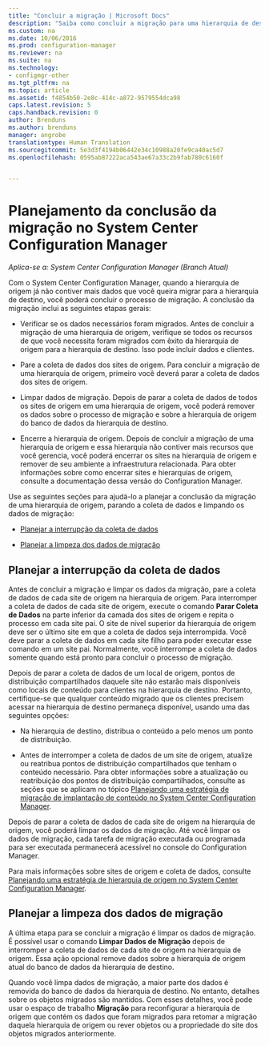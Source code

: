 ```yaml
---
title: "Concluir a migração | Microsoft Docs"
description: "Saiba como concluir a migração para uma hierarquia de destino do System Center Configuration Manager depois de uma hierarquia de origem não contiver dados."
ms.custom: na
ms.date: 10/06/2016
ms.prod: configuration-manager
ms.reviewer: na
ms.suite: na
ms.technology:
- configmgr-other
ms.tgt_pltfrm: na
ms.topic: article
ms.assetid: f4854b50-2e8c-414c-a872-9579554dca98
caps.latest.revision: 5
caps.handback.revision: 0
author: Brenduns
ms.author: brenduns
manager: angrobe
translationtype: Human Translation
ms.sourcegitcommit: 5e3d3f4194b06442e34c10988a20fe9ca40ac5d7
ms.openlocfilehash: 0595ab87222aca543ae67a33c2b9fab780c6160f


---
```

# <a name="planning-to-complete-migration-in-system-center-configuration-manager"></a>Planejamento da conclusão da migração no System Center Configuration Manager

*Aplica-se a: System Center Configuration Manager (Branch Atual)*

Com o System Center Configuration Manager, quando a hierarquia de origem já não contiver mais dados que você queira migrar para a hierarquia de destino, você poderá concluir o processo de migração. A conclusão da migração inclui as seguintes etapas gerais:  

-   Verificar se os dados necessários foram migrados. Antes de concluir a migração de uma hierarquia de origem, verifique se todos os recursos de que você necessita foram migrados com êxito da hierarquia de origem para a hierarquia de destino. Isso pode incluir dados e clientes.  

-   Pare a coleta de dados dos sites de origem. Para concluir a migração de uma hierarquia de origem, primeiro você deverá parar a coleta de dados dos sites de origem.  

-   Limpar dados de migração. Depois de parar a coleta de dados de todos os sites de origem em uma hierarquia de origem, você poderá remover os dados sobre o processo de migração e sobre a hierarquia de origem do banco de dados da hierarquia de destino.  

-   Encerre a hierarquia de origem. Depois de concluir a migração de uma hierarquia de origem e essa hierarquia não contiver mais recursos que você gerencia, você poderá encerrar os sites na hierarquia de origem e remover de seu ambiente a infraestrutura relacionada. Para obter informações sobre como encerrar sites e hierarquias de origem, consulte a documentação dessa versão do Configuration Manager.  

Use as seguintes seções para ajudá-lo a planejar a conclusão da migração de uma hierarquia de origem, parando a coleta de dados e limpando os dados de migração:  

-   [Planejar a interrupção da coleta de dados](#Plan_to_Stop_Data_Gath)  

-   [Planejar a limpeza dos dados de migração](#Plan_to_clean_up)  

##  <a name="a-nameplantostopdatagatha-plan-to-stop-gathering-data"></a><a name="Plan_to_Stop_Data_Gath"></a> Planejar a interrupção da coleta de dados  
 Antes de concluir a migração e limpar os dados da migração, pare a coleta de dados de cada site de origem na hierarquia de origem. Para interromper a coleta de dados de cada site de origem, execute o comando **Parar Coleta de Dados** na parte inferior da camada dos sites de origem e repita o processo em cada site pai. O site de nível superior da hierarquia de origem deve ser o último site em que a coleta de dados seja interrompida. Você deve parar a coleta de dados em cada site filho para poder executar esse comando em um site pai. Normalmente, você interrompe a coleta de dados somente quando está pronto para concluir o processo de migração.  

 Depois de parar a coleta de dados de um local de origem, pontos de distribuição compartilhados daquele site não estarão mais disponíveis como locais de conteúdo para clientes na hierarquia de destino. Portanto, certifique-se que qualquer conteúdo migrado que os clientes precisem acessar na hierarquia de destino permaneça disponível, usando uma das seguintes opções:  

-   Na hierarquia de destino, distribua o conteúdo a pelo menos um ponto de distribuição.  

-   Antes de interromper a coleta de dados de um site de origem, atualize ou reatribua pontos de distribuição compartilhados que tenham o conteúdo necessário. Para obter informações sobre a atualização ou reatribuição dos pontos de distribuição compartilhados, consulte as seções que se aplicam no tópico [Planejando uma estratégia de migração de implantação de conteúdo no System Center Configuration Manager](../../core/migration/planning-a-content-deployment-migration-strategy.md).  

Depois de parar a coleta de dados de cada site de origem na hierarquia de origem, você poderá limpar os dados de migração. Até você limpar os dados de migração, cada tarefa de migração executada ou programada para ser executada permanecerá acessível no console do Configuration Manager.  

Para mais informações sobre sites de origem e coleta de dados, consulte [Planejando uma estratégia de hierarquia de origem no System Center Configuration Manager](../../core/migration/planning-a-source-hierarchy-strategy.md).  

##  <a name="a-nameplantocleanupa-plan-to-clean-up-migration-data"></a><a name="Plan_to_clean_up"></a> Planejar a limpeza dos dados de migração  
 A última etapa para se concluir a migração é limpar os dados de migração. É possível usar o comando **Limpar Dados de Migração** depois de interromper a coleta de dados de cada site de origem na hierarquia de origem. Essa ação opcional remove dados sobre a hierarquia de origem atual do banco de dados da hierarquia de destino.  

 Quando você limpa dados de migração, a maior parte dos dados é removida do banco de dados da hierarquia de destino. No entanto, detalhes sobre os objetos migrados são mantidos. Com esses detalhes, você pode usar o espaço de trabalho **Migração** para reconfigurar a hierarquia de origem que contém os dados que foram migrados para retomar a migração  daquela hierarquia de origem ou rever objetos ou a propriedade do site dos objetos migrados anteriormente.  



<!--HONumber=Dec16_HO3-->


